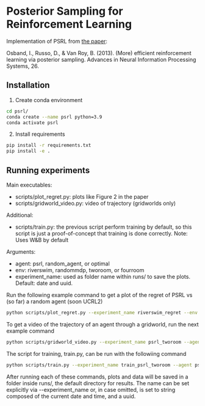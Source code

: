 # Posterior Sampling for Reinforcement Learning

Implementation of PSRL from [the paper](https://proceedings.neurips.cc/paper/2013/hash/6a5889bb0190d0211a991f47bb19a777-Abstract.html):

Osband, I., Russo, D., & Van Roy, B. (2013). (More) efficient reinforcement learning via posterior sampling. Advances in Neural Information Processing Systems, 26.

## Installation

1. Create conda environment

```bash
cd psrl/
conda create --name psrl python=3.9
conda activate psrl
```

2. Install requirements

```bash
pip install -r requirements.txt
pip install -e .
```


## Running experiments

Main executables:
* scripts/plot_regret.py: plots like Figure 2 in the paper
* scripts/gridworld_video.py: video of trajectory (gridworlds only)

Additional:
* scripts/train.py: the previous script perform training by default, so this script is just a proof-of-concept that training is done correctly. Note: Uses W&B by default

Arguments:
* agent: psrl, random_agent, or optimal
* env: riverswim, randommdp, tworoom, or fourroom
* experiment_name: used as folder name within runs/ to save the plots. Default: date and uuid.


Run the following example command to get a plot of the regret of PSRL vs (so far) a random agent (soon UCRL2)

```bash
python scripts/plot_regret.py --experiment_name riverswim_regret --env riverswim --max_steps 10000
```

To get a video of the trajectory of an agent through a gridworld, run the next example command

```bash
python scripts/gridworld_video.py --experiment_name psrl_tworoom --agent psrl --env tworoom
```

The script for training, train.py, can be run with the followiing command


```bash
python scripts/train.py --experiment_name train_psrl_tworoom --agent psrl --env tworoom
```

After running each of these commands, plots and data will be saved in a folder inside runs/, the default directory for results. The name can be set explicitly via --experiment_name or, in case omitted, is set to string composed of the current date and time, and a uuid.